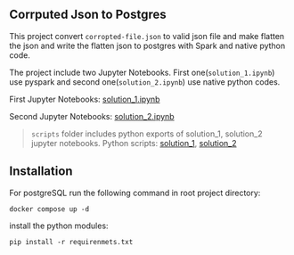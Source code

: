 ## Corrputed Json to Postgres

This project convert `corropted-file.json` to valid json file and make flatten the json and write the flatten json to postgres with Spark and native python code.

The project include two Jupyter Notebooks. First one(`solution_1.ipynb`) use pyspark and second one(`solution_2.ipynb`) use native python codes. 

First Jupyter Notebooks: [solution_1.ipynb](./solution_1.ipynb)

Second Jupyter Notebooks: [solution_2.ipynb](./solution_2.ipynb)

> `scripts` folder includes python exports of solution_1, solution_2 jupyter notebooks.
> Python scripts: [solution_1](./scripts/solution_1.py), [solution_2](./scripts/solution_2.py)

## Installation

For postgreSQL run the following command in root project directory:

```
docker compose up -d
```

install the python modules:

```
pip install -r requirenmets.txt
```
